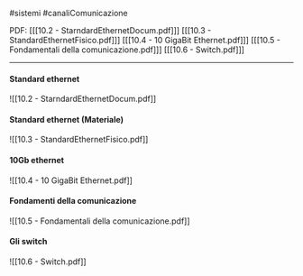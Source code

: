 #sistemi #canaliComunicazione 

PDF:
\[[[10.2 - StarndardEthernetDocum.pdf]]]
\[[[10.3 - StandardEthernetFisico.pdf]]]
\[[[10.4 - 10 GigaBit Ethernet.pdf]]]
\[[[10.5 - Fondamentali della comunicazione.pdf]]]
\[[[10.6 - Switch.pdf]]]

---

#### Standard ethernet
![[10.2 - StarndardEthernetDocum.pdf]]
#### Standard ethernet (Materiale)
![[10.3 - StandardEthernetFisico.pdf]]
#### 10Gb ethernet
![[10.4 - 10 GigaBit Ethernet.pdf]]
#### Fondamenti della comunicazione
![[10.5 - Fondamentali della comunicazione.pdf]]
#### Gli switch
![[10.6 - Switch.pdf]]